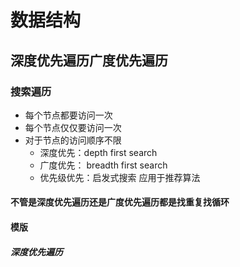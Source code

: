 # 数据结构

## 深度优先遍历广度优先遍历

### 搜索遍历

- 每个节点都要访问一次
- 每个节点仅仅要访问一次
- 对于节点的访问顺序不限
  - 深度优先：depth first search
  - 广度优先： breadth first search
  - 优先级优先：启发式搜索    应用于推荐算法

#### 不管是深度优先遍历还是广度优先遍历都是找重复找循环


#### 模版
##### 深度优先遍历

```java


```

 

  



